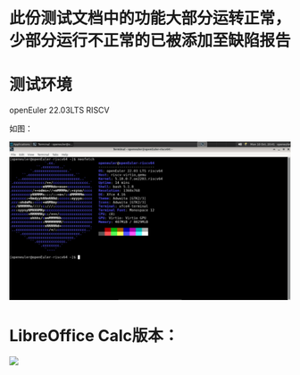 # 此份测试文档中的功能大部分运转正常，少部分运行不正常的已被添加至缺陷报告  
# 测试环境 
openEuler 22.03LTS RISCV

如图：

![](./screenshots/%E6%B5%8B%E8%AF%95%E7%8E%AF%E5%A2%83.jpeg)


# LibreOffice Calc版本：  
![](https://github.com/GICEGreenIce/WORK-PLCT20221009-15/blob/main/Calc/screenshots/Calc.jpeg)  
